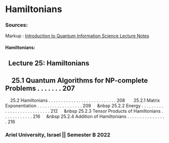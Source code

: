 # Hamiltonians

### Sources:
Markup : [Introduction to Quantum Information Science
Lecture Notes](https://www.scottaaronson.com/qclec.pdf)

#### Hamiltonians:
&nbsp; Lecture 25: Hamiltonians
-
&nbsp; &nbsp; 25.1 Quantum Algorithms for NP-complete Problems . . . . . . . 207
-
&nbsp; &nbsp; 25.2 Hamiltonians . . . . . . . . . . . . . . . . . . . . . . . . . . . 208
&nbsp; &nbsp; &nbsp; 25.2.1 Matrix Exponentiation . . . . . . . . . . . . . . . . . . 209
&nbsp; &nbsp; &nbsp 25.2.2 Energy . . . . . . . . . . . . . . . . . . . . . . . . . . . 212
&nbsp; &nbsp; &nbsp 25.2.3 Tensor Products of Hamiltonians . . . . . . . . . . . . 216
&nbsp; &nbsp; &nbsp 25.2.4 Addition of Hamiltonians . . . . . . . . . . . . . . . . 216

### Ariel University, Israel || Semester B 2022
